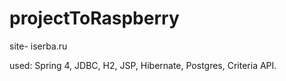 # projectToRaspberry

site- iserba.ru

used: Spring 4, JDBC, H2, JSP, Hibernate, Postgres, Criteria API.
